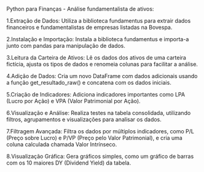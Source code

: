 Python para Finanças - Análise fundamentalista de ativos:

1.Extração de Dados: Utiliza a biblioteca fundamentus para extrair dados financeiros e fundamentalistas de empresas listadas na Bovespa.

2.Instalação e Importação: Instala a biblioteca fundamentus e importa-a junto com pandas para manipulação de dados.

3.Leitura da Carteira de Ativos: Lê os dados dos ativos de uma carteira fictícia, ajusta os tipos de dados e renomeia colunas para facilitar a análise.

4.Adição de Dados: Cria um novo DataFrame com dados adicionais usando a função get_resultado_raw() e concatena com os dados iniciais.

5.Criação de Indicadores: Adiciona indicadores importantes como LPA (Lucro por Ação) e VPA (Valor Patrimonial por Ação).

6.Visualização e Análise: Realiza testes na tabela consolidada, utilizando filtros, agrupamentos e visualizações para analisar os dados.

7.Filtragem Avançada: Filtra os dados por múltiplos indicadores, como P/L (Preço sobre Lucro) e P/VP (Preço pelo Valor Patrimonial), e cria uma coluna calculada chamada Valor Intrínseco.

8.Visualização Gráfica: Gera gráficos simples, como um gráfico de barras com os 10 maiores DY (Dividend Yield) da tabela.
